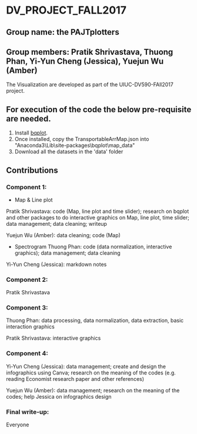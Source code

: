 # DV_PROJECT_FALL2017
## Group name: the PAJTplotters
## Group members: Pratik Shrivastava, Thuong Phan, Yi-Yun Cheng (Jessica), Yuejun Wu (Amber) 

The Visualization are  developed as part of the UIUC-DV590-FAll2017 project. 


## For execution of the code the below pre-requisite are needed. 
1. Install [bqplot](https://github.com/bloomberg/bqplot). 
2. Once installed, copy the TransportableArrMap.json into "Anaconda3\Lib\site-packages\bqplot\map_data"
3. Download all the datasets in the 'data' folder 


## Contributions
### Component 1: 
-    Map & Line plot

Pratik Shrivastava: code (Map, line plot and time slider); research on bqplot and other packages to do interactive graphics on Map, line plot, time slider; data management; data cleaning; writeup 

Yuejun Wu (Amber): data cleaning; code (Map) 

-    Spectrogram
Thuong Phan: code (data normalization, interactive graphics); data management; data cleaning

Yi-Yun Cheng (Jessica): markdown notes

### Component 2:
Pratik Shrivastava

### Component 3:
Thuong Phan: data processing, data normalization, data extraction, basic interaction graphics

Pratik Shrivastava: interactive graphics

### Component 4:
Yi-Yun Cheng (Jessica): data management; create and design the infographics using Canva; research on the meaning of the codes (e.g. reading Economist research paper and other references)

Yuejun Wu (Amber): data management; research on the meaning of the codes; help Jessica on infographics design

### Final write-up: 
Everyone
